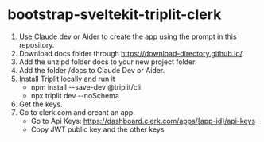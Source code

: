 # bootstrap-sveltekit-triplit-clerk
1. Use Claude dev or Aider to create the app using the prompt in this repository.
2. Download docs folder through https://download-directory.github.io/.
3. Add the unzipd folder docs to your new project folder.
4. Add the folder /docs to Claude Dev or Aider.
5. Install Triplit locally and run it
   - npm install --save-dev @triplit/cli
   - npx triplit dev --noSchema
6. Get the keys.
7. Go to clerk.com and creant an app.
   - Go to Api Keys: https://dashboard.clerk.com/apps/[app-id]/api-keys
   - Copy JWT public key and the other keys
